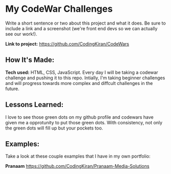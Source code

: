 # My CodeWar Challenges
Write a short sentence or two about this project and what it does. Be sure to include a link and a screenshot (we're front end devs so we can actually see our work!).

**Link to project:** https://github.com/CodingKiran/CodeWars



## How It's Made:

**Tech used:** HTML, CSS, JavaScript.
Every day I will be taking a codewar challenge and pushing it to this repo. Intially, I'm taking beginner challenges and will progress towards more complex and diffcult challenges in the future. 




## Lessons Learned:

I love to see those green dots on my github profile and codewars have given me a opprotunity to put those green dots. With consistency, not only the green dots will fill up but your pockets too.  

## Examples:
Take a look at these couple examples that I have in my own portfolio:

**Pranaam** https://github.com/CodingKiran/Pranaam-Media-Solutions

